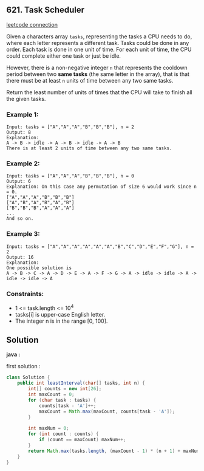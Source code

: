 ## 621. Task Scheduler

[leetcode connection](https://leetcode.com/problems/task-scheduler/)

Given a characters array `tasks`, representing the tasks a CPU needs to do, where each letter represents a different task. Tasks could be done in any order. Each task is done in one unit of time. For each unit of time, the CPU could complete either one task or just be idle.

However, there is a non-negative integer `n` that represents the cooldown period between two **same tasks** (the same letter in the array), that is that there must be at least `n` units of time between any two same tasks.

Return the least number of units of times that the CPU will take to finish all the given tasks.

### Example 1:
```
Input: tasks = ["A","A","A","B","B","B"], n = 2
Output: 8
Explanation: 
A -> B -> idle -> A -> B -> idle -> A -> B
There is at least 2 units of time between any two same tasks.
```

### Example 2:
```
Input: tasks = ["A","A","A","B","B","B"], n = 0
Output: 6
Explanation: On this case any permutation of size 6 would work since n = 0.
["A","A","A","B","B","B"]
["A","B","A","B","A","B"]
["B","B","B","A","A","A"]
...
And so on.
```

### Example 3:
```
Input: tasks = ["A","A","A","A","A","A","B","C","D","E","F","G"], n = 2
Output: 16
Explanation: 
One possible solution is
A -> B -> C -> A -> D -> E -> A -> F -> G -> A -> idle -> idle -> A -> idle -> idle -> A
```

### Constraints:

* 1 <= task.length <= 10<sup>4</sup>
* tasks[i] is upper-case English letter.
* The integer n is in the range [0, 100].

## Solution

**java :**

first solution :
```java
class Solution {
    public int leastInterval(char[] tasks, int n) {
        int[] counts = new int[26];
        int maxCount = 0;
        for (char task : tasks) {
            counts[task - 'A']++;
            maxCount = Math.max(maxCount, counts[task - 'A']);
        }
        
        int maxNum = 0;
        for (int count : counts) {
            if (count == maxCount) maxNum++;
        }
        return Math.max(tasks.length, (maxCount - 1) * (n + 1) + maxNum);
    }
}
```
